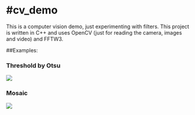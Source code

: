#cv_demo
=======

This is a computer vision demo, just experimenting with filters. This project is written in C++ and uses OpenCV (just for reading the camera, images and video) and FFTW3.

##Examples:
### Threshold by Otsu
![](http://i.imgur.com/1bg9lQh.jpg)

### Mosaic
![](http://i.imgur.com/T0DOc8C.jpg)
